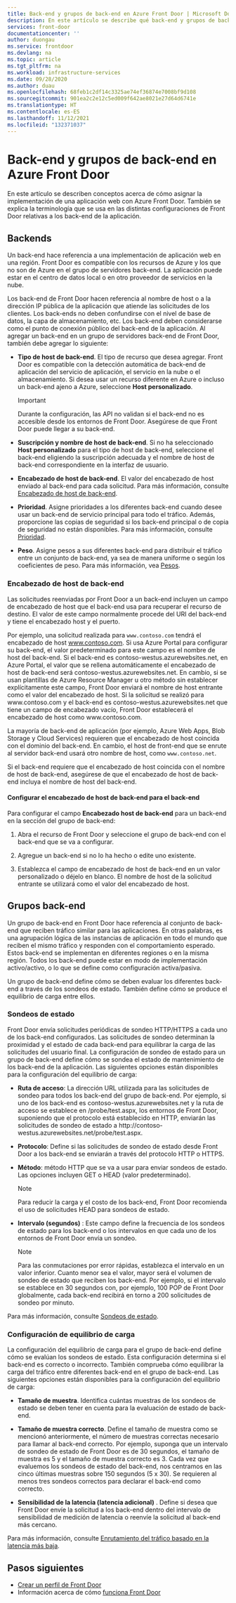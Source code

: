 ```yaml
---
title: Back-end y grupos de back-end en Azure Front Door | Microsoft Docs
description: En este artículo se describe qué back-end y grupos de back-end se encuentran en la configuración de Front Door.
services: front-door
documentationcenter: ''
author: duongau
ms.service: frontdoor
ms.devlang: na
ms.topic: article
ms.tgt_pltfrm: na
ms.workload: infrastructure-services
ms.date: 09/28/2020
ms.author: duau
ms.openlocfilehash: 68feb1c2df14c3325ae74ef36874e7008bf9d108
ms.sourcegitcommit: 901ea2c2e12c5ed009f642ae8021e27d64d6741e
ms.translationtype: HT
ms.contentlocale: es-ES
ms.lasthandoff: 11/12/2021
ms.locfileid: "132371037"
---
```

# <a name="backends-and-backend-pools-in-azure-front-door"></a>Back-end y grupos de back-end en Azure Front Door
En este artículo se describen conceptos acerca de cómo asignar la implementación de una aplicación web con Azure Front Door. También se explica la terminología que se usa en las distintas configuraciones de Front Door relativas a los back-end de la aplicación.

## <a name="backends"></a>Backends
Un back-end hace referencia a una implementación de aplicación web en una región. Front Door es compatible con los recursos de Azure y los que no son de Azure en el grupo de servidores back-end. La aplicación puede estar en el centro de datos local o en otro proveedor de servicios en la nube.

Los back-end de Front Door hacen referencia al nombre de host o a la dirección IP pública de la aplicación que atiende las solicitudes de los clientes. Los back-ends no deben confundirse con el nivel de base de datos, la capa de almacenamiento, etc. Los back-end deben considerarse como el punto de conexión público del back-end de la aplicación. Al agregar un back-end en un grupo de servidores back-end de Front Door, también debe agregar lo siguiente:

- **Tipo de host de back-end**. El tipo de recurso que desea agregar. Front Door es compatible con la detección automática de back-end de aplicación del servicio de aplicación, el servicio en la nube o el almacenamiento. Si desea usar un recurso diferente en Azure o incluso un back-end ajeno a Azure, seleccione **Host personalizado**.

    >[!IMPORTANT]
    >Durante la configuración, las API no validan si el back-end no es accesible desde los entornos de Front Door. Asegúrese de que Front Door puede llegar a su back-end.

- **Suscripción y nombre de host de back-end**. Si no ha seleccionado **Host personalizado** para el tipo de host de back-end, seleccione el back-end eligiendo la suscripción adecuada y el nombre de host de back-end correspondiente en la interfaz de usuario.

- **Encabezado de host de back-end**. El valor del encabezado de host enviado al back-end para cada solicitud. Para más información, consulte [Encabezado de host de back-end](#hostheader).

- **Prioridad**. Asigne prioridades a los diferentes back-end cuando desee usar un back-end de servicio principal para todo el tráfico. Además, proporcione las copias de seguridad si los back-end principal o de copia de seguridad no están disponibles. Para más información, consulte [Prioridad](front-door-routing-methods.md#priority).

- **Peso**. Asigne pesos a sus diferentes back-end para distribuir el tráfico entre un conjunto de back-end, ya sea de manera uniforme o según los coeficientes de peso. Para más información, vea [Pesos](front-door-routing-methods.md#weighted).

### <a name="backend-host-header"></a><a name = "hostheader"></a>Encabezado de host de back-end

Las solicitudes reenviadas por Front Door a un back-end incluyen un campo de encabezado de host que el back-end usa para recuperar el recurso de destino. El valor de este campo normalmente procede del URI del back-end y tiene el encabezado host y el puerto.

Por ejemplo, una solicitud realizada para `www.contoso.com` tendrá el encabezado de host www.contoso.com. Si usa Azure Portal para configurar su back-end, el valor predeterminado para este campo es el nombre de host del back-end. Si el back-end es contoso-westus.azurewebsites.net, en Azure Portal, el valor que se rellena automáticamente el encabezado de host de back-end será contoso-westus.azurewebsites.net. En cambio, si se usan plantillas de Azure Resource Manager u otro método sin establecer explícitamente este campo, Front Door enviará el nombre de host entrante como el valor del encabezado de host. Si la solicitud se realizó para www\.contoso.com y el back-end es contoso-westus.azurewebsites.net que tiene un campo de encabezado vacío, Front Door establecerá el encabezado de host como www\.contoso.com.

La mayoría de back-end de aplicación (por ejemplo, Azure Web Apps, Blob Storage y Cloud Services) requieren que el encabezado de host coincida con el dominio del back-end. En cambio, el host de front-end que se enrute al servidor back-end usará otro nombre de host, como `www.contoso.net`.

Si el back-end requiere que el encabezado de host coincida con el nombre de host de back-end, asegúrese de que el encabezado de host de back-end incluya el nombre de host del back-end.

#### <a name="configuring-the-backend-host-header-for-the-backend"></a>Configurar el encabezado de host de back-end para el back-end

Para configurar el campo **Encabezado host de back-end** para un back-end en la sección del grupo de back-end:

1. Abra el recurso de Front Door y seleccione el grupo de back-end con el back-end que se va a configurar.

2. Agregue un back-end si no lo ha hecho o edite uno existente.

3. Establezca el campo de encabezado de host de back-end en un valor personalizado o déjelo en blanco. El nombre de host de la solicitud entrante se utilizará como el valor del encabezado de host.

## <a name="backend-pools"></a>Grupos back-end
Un grupo de back-end en Front Door hace referencia al conjunto de back-end que reciben tráfico similar para las aplicaciones. En otras palabras, es una agrupación lógica de las instancias de aplicación en todo el mundo que reciben el mismo tráfico y responden con el comportamiento esperado. Estos back-end se implementan en diferentes regiones o en la misma región. Todos los back-end puede estar en modo de implementación activo/activo, o lo que se define como configuración activa/pasiva.

Un grupo de back-end define cómo se deben evaluar los diferentes back-end a través de los sondeos de estado. También define cómo se produce el equilibrio de carga entre ellos.

### <a name="health-probes"></a>Sondeos de estado
Front Door envía solicitudes periódicas de sondeo HTTP/HTTPS a cada uno de los back-end configurados. Las solicitudes de sondeo determinan la proximidad y el estado de cada back-end para equilibrar la carga de las solicitudes del usuario final. La configuración de sondeo de estado para un grupo de back-end define cómo se sondea el estado de mantenimiento de los back-end de la aplicación. Las siguientes opciones están disponibles para la configuración del equilibrio de carga:

- **Ruta de acceso**: La dirección URL utilizada para las solicitudes de sondeo para todos los back-end del grupo de back-end. Por ejemplo, si uno de los back-end es contoso-westus.azurewebsites.net y la ruta de acceso se establece en /probe/test.aspx, los entornos de Front Door, suponiendo que el protocolo está establecido en HTTP, enviarán las solicitudes de sondeo de estado a http\://contoso-westus.azurewebsites.net/probe/test.aspx.

- **Protocolo**: Define si las solicitudes de sondeo de estado desde Front Door a los back-end se enviarán a través del protocolo HTTP o HTTPS.

- **Método**: método HTTP que se va a usar para enviar sondeos de estado. Las opciones incluyen GET o HEAD (valor predeterminado).
    > [!NOTE]
    > Para reducir la carga y el costo de los back-end, Front Door recomienda el uso de solicitudes HEAD para sondeos de estado.

- **Intervalo (segundos)** : Este campo define la frecuencia de los sondeos de estado para los back-end o los intervalos en que cada uno de los entornos de Front Door envía un sondeo.

    >[!NOTE]
    >Para las conmutaciones por error rápidas, establezca el intervalo en un valor inferior. Cuanto menor sea el valor, mayor será el volumen de sondeo de estado que reciben los back-end. Por ejemplo, si el intervalo se establece en 30 segundos con, por ejemplo, 100 POP de Front Door globalmente, cada back-end recibirá en torno a 200 solicitudes de sondeo por minuto.

Para más información, consulte [Sondeos de estado](front-door-health-probes.md).

### <a name="load-balancing-settings"></a>Configuración de equilibrio de carga
La configuración del equilibrio de carga para el grupo de back-end define cómo se evalúan los sondeos de estado. Esta configuración determina si el back-end es correcto o incorrecto. También comprueba cómo equilibrar la carga del tráfico entre diferentes back-end en el grupo de back-end. Las siguientes opciones están disponibles para la configuración del equilibrio de carga:

- **Tamaño de muestra**. Identifica cuántas muestras de los sondeos de estado se deben tener en cuenta para la evaluación de estado de back-end.

- **Tamaño de muestra correcto**. Define el tamaño de muestra como se mencionó anteriormente, el número de muestras correctas necesario para llamar al back-end correcto. Por ejemplo, suponga que un intervalo de sondeo de estado de Front Door es de 30 segundos, el tamaño de muestra es 5 y el tamaño de muestra correcto es 3. Cada vez que evaluemos los sondeos de estado del back-end, nos centramos en las cinco últimas muestras sobre 150 segundos (5 x 30). Se requieren al menos tres sondeos correctos para declarar el back-end como correcto.

- **Sensibilidad de la latencia (latencia adicional)** . Define si desea que Front Door envíe la solicitud a los back-end dentro del intervalo de sensibilidad de medición de latencia o reenvíe la solicitud al back-end más cercano.

Para más información, consulte [Enrutamiento del tráfico basado en la latencia más baja](front-door-routing-methods.md#latency).

## <a name="next-steps"></a>Pasos siguientes

- [Crear un perfil de Front Door](quickstart-create-front-door.md)
- Información acerca de cómo [funciona Front Door](front-door-routing-architecture.md)
